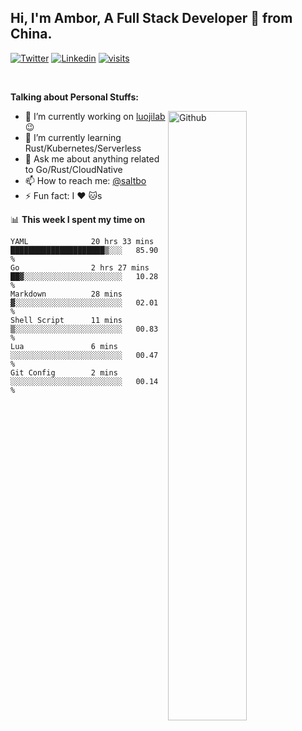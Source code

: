 ## Hi, I'm Ambor, A Full Stack Developer 🚀 from China.

[![Twitter](https://img.shields.io/badge/-saltbo-1ca0f1?style=flat&logo=twitter&logoColor=white)](https://twitter.com/rdsaltbo)
[![Linkedin](https://img.shields.io/badge/-saltbo-blue?style=flat&logo=Linkedin&logoColor=white)](https://www.linkedin.com/in/saltbo/)
[![visits](https://visitor.vercel.app/page/saltbo?color=light-green)](https://github.com/saltbo/)

&nbsp;  

**Talking about Personal Stuffs:**
<!-- Any image aligned to the right. Beware the width  -->
<img width="50%" align="right" alt="Github" src="https://raw.githubusercontent.com/saltbo/saltbo/master/images/git-header.svg" />

- 🔭 I’m currently working on [luojilab](https://github.com/luojilab) :wink:
- 🌱 I’m currently learning Rust/Kubernetes/Serverless
- 💬 Ask me about anything related to Go/Rust/CloudNative
- 📫 How to reach me: [@saltbo](https://twitter.com/rdsaltbo)
- ⚡ Fun fact: I :heart: :cat:s


📊 **This week I spent my time on**
<!--START_SECTION:waka-->

```text
YAML              20 hrs 33 mins  █████████████████████▒░░░   85.90 %
Go                2 hrs 27 mins   ██▓░░░░░░░░░░░░░░░░░░░░░░   10.28 %
Markdown          28 mins         ▓░░░░░░░░░░░░░░░░░░░░░░░░   02.01 %
Shell Script      11 mins         ▒░░░░░░░░░░░░░░░░░░░░░░░░   00.83 %
Lua               6 mins          ░░░░░░░░░░░░░░░░░░░░░░░░░   00.47 %
Git Config        2 mins          ░░░░░░░░░░░░░░░░░░░░░░░░░   00.14 %
```

<!--END_SECTION:waka-->
